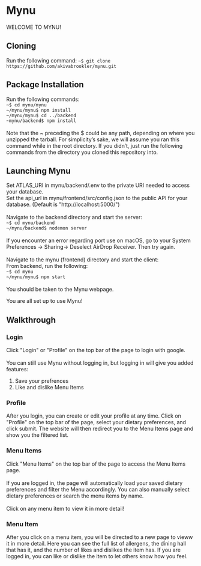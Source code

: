 # Mynu
WELCOME TO MYNU!
    
## Cloning
Run the following command:
`~$ git clone https://github.com/akivabrookler/mynu.git`

## Package Installation
Run the following commands:\
		`~$ cd mynu/mynu`\
		`~/mynu/mynu$ npm install`\
		`~/mynu/mynu$ cd ../backend`\
		`~mynu/backend$ npm install`\
		\
Note that the ~ preceding the $ could be any path, depending on where you unzipped the tarball. For simplicity’s sake, we will assume you ran this command while in the root directory. If you didn’t, just run the following commands from the directory you cloned this repository into.

##  Launching Mynu
Set ATLAS_URI in mynu/backend/.env to the private URI needed to access your database.\
Set the api_url in mynu/frontend/src/config.json to the public API for your database. (Default is "http://localhost:5000/")
\
\
Navigate to the backend directory and start the server:\
            `~$ cd mynu/backend`\
            `~/mynu/backend$ nodemon server`\
\
If you encounter an error regarding port use on macOS, go to your System Preferences → Sharing→ Deselect AirDrop Receiver. Then try again.\
\
Navigate to the mynu (frontend) directory and start the client:\
From backend, run the following:\
            `~$ cd mynu`\
            `~/mynu/mynu$ npm start`\
	    \
You should be taken to the Mynu webpage. 

You are all set up to use Mynu! 

## Walkthrough
### Login
Click "Login" or "Profile" on the top bar of the page to login with google.\
\
You can still use Mynu without logging in, but logging in will give you added features:
1. Save your prefrences
2. Like and dislike Menu Items

### Profile
After you login, you can create or edit your profile at any time. Click on "Profile" on the top bar of the page, select your dietary preferences, and click submit. The website will then redirect you to the Menu Items page and show you the filtered list.

### Menu Items
Click "Menu Items" on the top bar of the page to access the Menu Items page.\
\
If you are logged in, the page will automatically load your saved dietary preferences and filter the Menu accordingly. You can also manually select dietary preferences or search the menu items by name.\
\
Click on any menu item to view it in more detail!

### Menu Item

After you click on a menu item, you will be directed to a new page to vieww it in more detail. Here you can see the full list of allergens, the dining hall that has it, and the number of likes and dislikes the item has. If you are logged in, you can like or dislike the item to let others know how you feel. 
